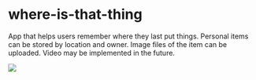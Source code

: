 # where-is-that-thing

App that helps users remember where they last put things.  Personal items can be stored by location and owner.  Image files of the item can be uploaded.  Video may be implemented in the future.  

<a href=""><img src="https://github.com/smandekar1/where-is-that-thing/blob/master/media/IMG_0347.JPG" align="left" style="max-height=600px; max-width=600px" ></a>

